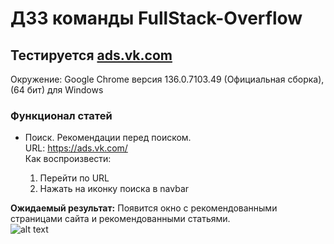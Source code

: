 # ДЗ3 команды FullStack-Overflow

## Тестируется [ads.vk.com](https://ads.vk.com/)

Окружение: Google Chrome версия 136.0.7103.49 (Официальная сборка), (64 бит) для Windows

### Функционал статей

* Поиск. Рекомендации перед поиском.  
URL: https://ads.vk.com/  
Как воспроизвести:

    1. Перейти по URL
    2. Нажать на иконку поиска в navbar

**Ожидаемый результат:** Появится окно с рекомендованными страницами сайта и рекомендованными статьями.  
![alt text](image.png)
